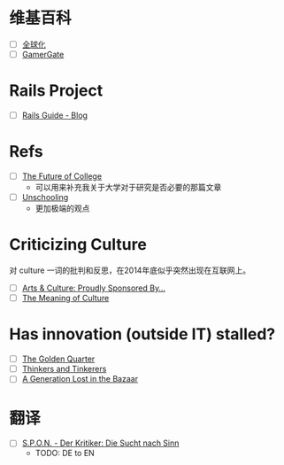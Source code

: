 # 维基百科

- [ ] [全球化](http://zh.wikipedia.org/wiki/%E5%85%A8%E7%90%83%E5%8C%96)
- [ ] [GamerGate](http://zh.wikipedia.org/wiki/GamerGate)

# Rails Project

- [ ] [Rails Guide - Blog](http://107.182.177.92:3000/)

# Refs

- [ ] [The Future of College](http://www.theatlantic.com/features/archive/2014/08/the-future-of-college/375071/)
  * 可以用来补充我关于大学对于研究是否必要的那篇文章
- [ ] [Unschooling](http://www.outsideonline.com/outdoor-adventure/nature/Unschooling-The-Case-for-Setting-Your-Kids-Into-the-Wild.html)
  * 更加极端的观点

# Criticizing Culture

对 culture 一词的批判和反思，在2014年底似乎突然出现在互联网上。

- [ ] [Arts & Culture: Proudly Sponsored By…](https://medium.com/human-parts/arts-culture-proudly-sponsored-by-7951c2f71fdd)
- [ ] [The Meaning of Culture](http://www.newyorker.com/culture/cultural-comment/meaning-culture)

# Has innovation (outside IT) stalled?
- [ ] [The Golden Quarter](http://aeon.co/magazine/science/why-has-human-progress-ground-to-a-halt/)
- [ ] [Thinkers and Tinkerers](http://www.foreignaffairs.com/articles/142590/james-surowiecki/thinkers-and-tinkerers)
- [ ] [A Generation Lost in the Bazaar](https://queue.acm.org/detail.cfm?id=2349257&ref=fullrss)

# 翻译
- [ ] [S.P.O.N. - Der Kritiker: Die Sucht nach Sinn](http://www.spiegel.de/kultur/gesellschaft/georg-diez-kolumne-jahresrueckblick-2014-in-buechern-a-1010365.html)
  - TODO: DE to EN
